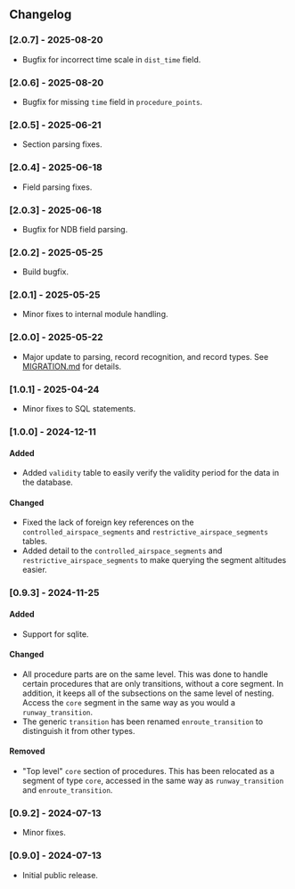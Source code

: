 ## Changelog

### [2.0.7] - 2025-08-20

- Bugfix for incorrect time scale in `dist_time` field.

### [2.0.6] - 2025-08-20

- Bugfix for missing `time` field in `procedure_points`.

### [2.0.5] - 2025-06-21

- Section parsing fixes.

### [2.0.4] - 2025-06-18

- Field parsing fixes.

### [2.0.3] - 2025-06-18

- Bugfix for NDB field parsing.

### [2.0.2] - 2025-05-25

- Build bugfix.

### [2.0.1] - 2025-05-25

- Minor fixes to internal module handling.

### [2.0.0] - 2025-05-22

- Major update to parsing, record recognition, and record types. See [MIGRATION.md](./MIGRATION.md) for details.

### [1.0.1] - 2025-04-24

- Minor fixes to SQL statements.

### [1.0.0] - 2024-12-11

#### Added

- Added `validity` table to easily verify the validity period for the data in the database.

#### Changed

- Fixed the lack of foreign key references on the `controlled_airspace_segments` and `restrictive_airspace_segments` tables.
- Added detail to the `controlled_airspace_segments` and `restrictive_airspace_segments` to make querying the segment altitudes easier.

### [0.9.3] - 2024-11-25

#### Added

- Support for sqlite.

#### Changed

- All procedure parts are on the same level. This was done to handle certain procedures that are only transitions, without a core segment. In addition, it keeps all of the subsections on the same level of nesting. Access the `core` segment in the same way as you would a `runway_transition`.
- The generic `transition` has been renamed `enroute_transition` to distinguish it from other types.

#### Removed

- "Top level" `core` section of procedures. This has been relocated as a segment of type `core`, accessed in the same way as `runway_transition` and `enroute_transition`.

### [0.9.2] - 2024-07-13

- Minor fixes.

### [0.9.0] - 2024-07-13

- Initial public release.
